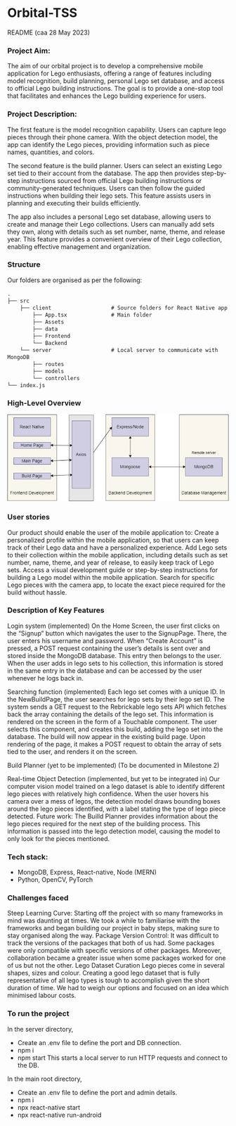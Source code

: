 # Orbital-TSS

README (caa 28 May 2023)

### Project Aim:

The aim of our orbital project is to develop a comprehensive mobile application for Lego enthusiasts, offering a range of features including model recognition, build planning, personal Lego set database, and access to official Lego building instructions. The goal is to provide a one-stop tool that facilitates and enhances the Lego building experience for users.

### Project Description:

The first feature is the model recognition capability. Users can capture lego pieces through their phone camera. With the object detection model, the app can identify the Lego pieces, providing information such as piece names, quantities, and colors.

The second feature is the build planner. Users can select an existing Lego set tied to their account from the database. The app then provides step-by-step instructions sourced from official Lego building instructions or community-generated techniques. Users can then follow the guided instructions when building their lego sets. This feature assists users in planning and executing their builds efficiently.

The app also includes a personal Lego set database, allowing users to create and manage their Lego collections. Users can manually add sets they own, along with details such as set number, name, theme, and release year. This feature provides a convenient overview of their Lego collection, enabling effective management and organization.

### Structure

Our folders are organised as per the following:

    .
    ├── src
        ├── client                   # Source folders for React Native app
            ├── App.tsx              # Main folder
            ├── Assets
            ├── data
            ├── Frontend
            └── Backend
        └── server                   # Local server to communicate with MongoDB
            ├── routes
            ├── models
            └── controllers
    └── index.js

### High-Level Overview

![High Level Overview](High_Level_Overview.png)

### User stories

Our product should enable the user of the mobile application to:
Create a personalized profile within the mobile application, so that users can keep track of their Lego data and have a personalized experience.
Add Lego sets to their collection within the mobile application, including details such as set number, name, theme, and year of release, to easily keep track of Lego sets.
Access a visual development guide or step-by-step instructions for building a Lego model within the mobile application.
Search for specific Lego pieces with the camera app, to locate the exact piece required for the build without hassle.

### Description of Key Features

Login system (implemented)
On the Home Screen, the user first clicks on the “Signup” button which navigates the user to the SignupPage. There, the user enters his username and password. When “Create Account” is pressed, a POST request containing the user’s details is sent over and stored inside the MongoDB database. This entry then belongs to the user. When the user adds in lego sets to his collection, this information is stored in the same entry in the database and can be accessed by the user whenever he logs back in.

Searching function (implemented)
Each lego set comes with a unique ID. In the NewBuildPage, the user searches for lego sets by their lego set ID. The system sends a GET request to the Rebrickable lego sets API which fetches back the array containing the details of the lego set. This information is rendered on the screen in the form of a Touchable component. The user selects this component, and creates this build, adding the lego set into the database. The build will now appear in the existing build page. Upon rendering of the page, it makes a POST request to obtain the array of sets tied to the user, and renders it on the screen.

Build Planner (yet to be implemented)
(To be documented in Milestone 2)

Real-time Object Detection (implemented, but yet to be integrated in)
Our computer vision model trained on a lego dataset is able to identify different lego pieces with relatively high confidence. When the user hovers his camera over a mess of legos, the detection model draws bounding boxes around the lego pieces identified, with a label stating the type of lego piece detected.
Future work: The Builld Planner provides information about the lego pieces required for the next step of the building process. This information is passed into the lego detection model, causing the model to only look for the pieces mentioned.

### Tech stack:

- MongoDB, Express, React-native, Node (MERN)
- Python, OpenCV, PyTorch

### Challenges faced

Steep Learning Curve:
Starting off the project with so many frameworks in mind was daunting at times. We took a while to familiarise with the frameworks and began building our project in baby steps, making sure to stay organised along the way.
Package Version Control:
It was difficult to track the versions of the packages that both of us had. Some packages were only compatible with specific versions of other packages. Moreover, collaboration became a greater issue when some packages worked for one of us but not the other.
Lego Dataset Curation
Lego pieces come in several shapes, sizes and colour. Creating a good lego dataset that is fully representative of all lego types is tough to accomplish given the short duration of time. We had to weigh our options and focused on an idea which minimised labour costs.

### To run the project

In the server directory,

- Create an .env file to define the port and DB connection.
- npm i
- npm start
  This starts a local server to run HTTP requests and connect to the DB.

In the main root directory,

- Create an .env file to define the port and admin details.
- npm i
- npx react-native start
- npx react-native run-android
